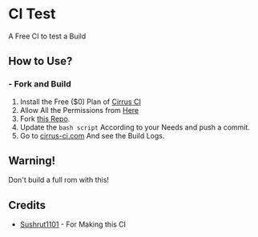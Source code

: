 # CI Test
A Free CI to test a Build

## How to Use?
### - Fork and Build

1. Install the Free ($0) Plan of [Cirrus CI](https://github.com/marketplace/cirrus-ci)
2. Allow All the Permissions from [Here](https://github.com/apps/cirrus-ci/installations/new)
3. Fork [this Repo](https://github.com/ozipoetra/ci-tester).
4. Update the ```bash script``` According to your Needs and push a commit.
5. Go to [cirrus-ci.com](https://cirrus-ci.com) And see the Build Logs.

## Warning!
Don't build a full rom with this!

## Credits
- [Sushrut1101](https://github.com/Sushrut1101) - For Making this CI